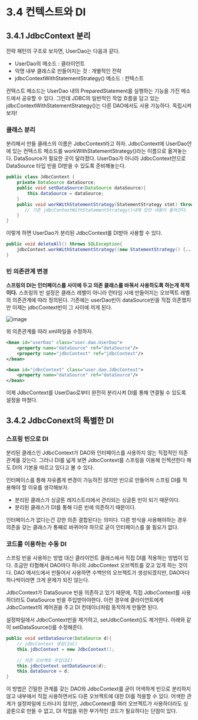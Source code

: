 # 3.4 컨텍스트와 DI
## 3.4.1 JdbcContext 분리
전략 패턴의 구조로 보자면, UserDao는 다음과 같다.
 - UserDao의 메소드 : 클라이언트
 - 익명 내부 클래스로 만들어지는 것 : 개별적인 전략
 - jdbcContextWithStatementStrategy() 메소드 : 컨텍스트 
 
 컨텍스트 메소드는 UserDao 내의 PreparedStatement를 실행하는 기능을 가진 메소드에서 공유할 수 있다. 그런데 JDBC의 일반적인 작업 흐름을 담고 있는 jdbcContextWithStatementStrategy()는 다른 DAO에서도 사용 가능하다. 독립시켜보자!


### 클래스 분리
분리해서 만들 클래스의 이름은 JdbcContext라고 하자. JdbcContext에 UserDao안에 있는 컨텍스트 메소드를 workWithStatementStrategy()라는 이름으로 옮겨놓는다. DataSource가 필요한 곳이 달라졌다. UserDao가 아니라 JdbcContext안으로 DataSource 타입 빈을 DI받을 수 있도록 준비해놓는다.
```java
public class JdbcContext {
    private DataSource dataSource;
    public void setDataSource(DataSource dataSource){
        this.dataSource = dataSource;
    }
    public void workWithStatementStrategy(StatementStrategy stmt) throws SQLException{
       // 기존 jdbcContextWithStatementStrategy()내에 있던 내용이 들어간다.
    }
}
```

이렇게 하면 UserDao가 분리된 JdbcContext를 DI받아 사용할 수 있다.

```java
public void deleteAll() throws SQLException{
    jdbcContext.workWithStatementStrategy((new StatementStrategy() {...});
}
```
### 빈 의존관계 변경

**스프링의 DI는 인터페이스를 사이에 두고 의존 클래스를 바꿔서 사용하도록 하는게 목적이다.** 
스프링의 빈 설정은 클래스 레벨이 아니라 런타임 시에 만들어지는 오브젝트 레벨의 의존관계에 따라 정의된다. 기존에는 userDao빈이 dataSource빈을 직접 의존했지만 이제는 jdbcContext빈이 그 사이에 끼게 된다.

![image](https://user-images.githubusercontent.com/11023497/80294076-a4587880-87a0-11ea-8df5-d4a40f43a4c0.png)

위 의존관계를 따라 xml파일을 수정하자.
```xml
<bean id="userDao" class="user.dao.UserDao">
    <property name="dataSource" ref="dataSource"/>
    <property name="jdbcContext" ref="jdbcContext"/>
</bean>

<bean id="jdbcContext" class="user.dao.JdbcContext">
    <property name="dataSource" ref="dataSource"/>
</bean>
```
이제 JdbcContext를 UserDao로부터 완전히 분리시켜 DI를 통해 연결될 수 있도록 설정을 마쳤다.

## 3.4.2 JdbcConext의 특별한 DI
### 스프링 빈으로 DI

분리된 클래스인 JdbcContext가 DAO와 인터페이스를 사용하지 않는 직접적인 의존관계를 갖는다. 그러나 DI를 넓게 보면 JdbcContext를 스프링을 이용해 인젝션한다 해도 DI의 기본을 따르고 있다고 볼 수 있다.

인터페이스를 통해 자유롭게 변경이 가능하진 않지만 빈으로 만들어져 스프링 DI를 적용해야 할 이유를 생각해보자.

- 분리된 클래스가 싱글톤 레지스트리에서 관리되는 싱글톤 빈이 되기 때문이다.
- 분리된 클래스가 DI를 통해 다른 빈에 의존하기 때문이다.

인터페이스가 없다는건 강한 의존 결합된다는 의미다. 다른 방식을 사용해야하는 경우 의존을 갖는 클래스가 통째로 바뀌어야 하므로 굳이 인터페이스를 쓸 필요가 없다. 

### 코드를 이용하는 수동 DI

스프링 빈을 사용하는 방법 대신 클라이언트 클래스에서 직접 DI를 적용하는 방법이 있다. 조금만 타협해서 DAO마다 하나의 JdbcContext 오브젝트를 갖고 있게 하는 것이다. DAO 메서드에서 만들어서 사용하면 수백만의 오브젝트가 생성되겠지만, DAO마다 하나씩이라면 크게 문제가 되진 않는다.

JdbcContext가 DataSource 빈을 의존하고 있기 때문에, 직접 JdbcContext를 사용하더라도 DataSource 빈을 주입받아야한다. 이런 경우에 클라이언트에게 JdbcContext의 제어권을 주고 DI 컨테이너처럼 동작하게 만들면 된다.

설정파일에서 JdbcContext빈을 제거하고, setJdbcContext()도 제거한다. 아래와 같이 setDataSource()를 수정해준다.
```java
public void setDataSource(DataSource d){
    // jdbcContext 생성(IoC)
    this.jdbcContext = new JdbcContext();
    
    // 의존 오브젝트 주입(DI)
    this.jdbcContext.setDataSource(d);
    this.dataSource = d;
}
```

이 방법은 긴밀한 관계를 갖는 DAO와 JdbcContext를 굳이 어색하게 빈으로 분리하지 않고 내부에서 직접 사용하면서도 다른 오브젝트에 대한 DI를 적용할 수 있다. 어색한 관계가 설정파일에 드러나지 않지만, JdbcContext를 여러 오브젝트가 사용하더라도 싱글톤으로 만들 수 없고, DI 작업을 위한 부가적인 코드가 필요하다는 단점이 있다.
